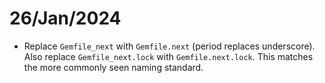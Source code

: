 # 26/Jan/2024

- Replace `Gemfile_next` with `Gemfile.next` (period replaces underscore). Also replace 
  `Gemfile_next.lock` with `Gemfile.next.lock`. This matches the more commonly seen naming
  standard.
